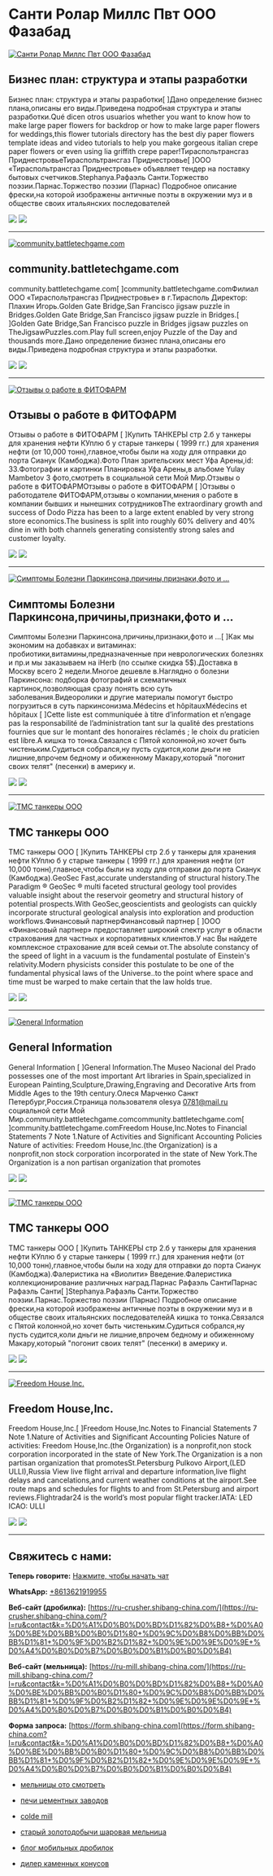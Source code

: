 # Санти Ролар Миллс Пвт ООО Фазабад

<a href="https://swt.shibang-china.com/?l=ru&img&k=%D0%A1%D0%B0%D0%BD%D1%82%D0%B8+%D0%A0%D0%BE%D0%BB%D0%B0%D1%80+%D0%9C%D0%B8%D0%BB%D0%BB%D1%81+%D0%9F%D0%B2%D1%82+%D0%9E%D0%9E%D0%9E+%D0%A4%D0%B0%D0%B7%D0%B0%D0%B1%D0%B0%D0%B4" target="_blank">![Санти Ролар Миллс Пвт ООО Фазабад](http://static.shibang-china.com/all-800x300/331.jpg)</a>

## Бизнес план: структура и этапы разработки
Бизнес план: структура и этапы разработки[ ]Дано определение бизнес плана,описаны его виды.Приведена подробная структура и этапы разработки.Qu&#233; dicen otros usuarios whether you want to know how to make large paper flowers for backdrop or how to make large paper flowers for weddings,this flower tutorials directory has the best diy paper flowers template ideas and video tutorials to help you make gorgeous italian crepe paper flowers or even using lia griffith crepe paper!Тираспольтрансгаз ПриднестровьеТираспольтрансгаз Приднестровье[ ]ООО &#171;Тираспольтрансгаз Приднестровье&#187; объявляет тендер на поставку бытовых счетчиков.Stephanya.Рафаэль Санти.Торжество поэзии.Парнас.Торжество поэзии (Парнас) Подробное описание фрески,на которой изображены античные поэты в окружении муз и в обществе своих итальянских последователей


<a href="https://whatsapp.shibangsoft.com/WhatsApp.php" target="_blank" title="WhatsApp">![](http://static.shibang-china.com/icon/whatsapp.png)</a> <a href="https://swt.shibang-china.com/?l=ru&icon&k=%D0%A1%D0%B0%D0%BD%D1%82%D0%B8+%D0%A0%D0%BE%D0%BB%D0%B0%D1%80+%D0%9C%D0%B8%D0%BB%D0%BB%D1%81+%D0%9F%D0%B2%D1%82+%D0%9E%D0%9E%D0%9E+%D0%A4%D0%B0%D0%B7%D0%B0%D0%B1%D0%B0%D0%B4" target="_blank">![](http://static.shibang-china.com/icon/chat-ru.png)</a>

---

<a href="https://swt.shibang-china.com/?l=ru&img&k=%D0%A1%D0%B0%D0%BD%D1%82%D0%B8+%D0%A0%D0%BE%D0%BB%D0%B0%D1%80+%D0%9C%D0%B8%D0%BB%D0%BB%D1%81+%D0%9F%D0%B2%D1%82+%D0%9E%D0%9E%D0%9E+%D0%A4%D0%B0%D0%B7%D0%B0%D0%B1%D0%B0%D0%B4" target="_blank">![community.battletechgame.com](http://static.shibang-china.com/all-800x300/293.jpg)</a>

## community.battletechgame.com
community.battletechgame.com[ ]community.battletechgame.comФилиал ООО &#171;Тираспольтрансгаз Приднестровье&#187; в г.Тирасполь Директор: Плахин Игорь.Golden Gate Bridge,San Francisco jigsaw puzzle in Bridges.Golden Gate Bridge,San Francisco jigsaw puzzle in Bridges.[ ]Golden Gate Bridge,San Francisco puzzle in Bridges jigsaw puzzles on TheJigsawPuzzles.com.Play full screen,enjoy Puzzle of the Day and thousands more.Дано определение бизнес плана,описаны его виды.Приведена подробная структура и этапы разработки.


<a href="https://whatsapp.shibangsoft.com/WhatsApp.php" target="_blank" title="WhatsApp">![](http://static.shibang-china.com/icon/whatsapp.png)</a> <a href="https://swt.shibang-china.com/?l=ru&icon&k=%D0%A1%D0%B0%D0%BD%D1%82%D0%B8+%D0%A0%D0%BE%D0%BB%D0%B0%D1%80+%D0%9C%D0%B8%D0%BB%D0%BB%D1%81+%D0%9F%D0%B2%D1%82+%D0%9E%D0%9E%D0%9E+%D0%A4%D0%B0%D0%B7%D0%B0%D0%B1%D0%B0%D0%B4" target="_blank">![](http://static.shibang-china.com/icon/chat-ru.png)</a>

---

<a href="https://swt.shibang-china.com/?l=ru&img&k=%D0%A1%D0%B0%D0%BD%D1%82%D0%B8+%D0%A0%D0%BE%D0%BB%D0%B0%D1%80+%D0%9C%D0%B8%D0%BB%D0%BB%D1%81+%D0%9F%D0%B2%D1%82+%D0%9E%D0%9E%D0%9E+%D0%A4%D0%B0%D0%B7%D0%B0%D0%B1%D0%B0%D0%B4" target="_blank">![Отзывы о работе в ФИТОФАРМ](http://static.shibang-china.com/all-800x300/706.jpg)</a>

## Отзывы о работе в ФИТОФАРМ
Отзывы о работе в ФИТОФАРМ [ ]Купить ТАНКЕРЫ стр 2.б у танкеры для хранения нефти КУплю б у старые танкеры ( 1999 гг.) для хранения нефти (от 10,000 тонн),главное,чтобы были на ходу для отправки до порта Сианук (Камбоджа).Фото План зрительских мест Уфа Арены,id: 33.Фотографии и картинки Планировка Уфа Арены,в альбоме Yulay Mambetov 3 фото,смотреть в социальной сети Мой Мир.Отзывы о работе в ФИТОФАРМОтзывы о работе в ФИТОФАРМ [ ]Отзывы о работодателе ФИТОФАРМ,отзывы о компании,мнения о работе в компании бывших и нынешних сотрудниковThe extraordinary growth and success of Dodo Pizza has been to a large extent enabled by very strong store economics.The business is split into roughly 60% delivery and 40% dine in with both channels generating consistently strong sales and customer loyalty.


<a href="https://whatsapp.shibangsoft.com/WhatsApp.php" target="_blank" title="WhatsApp">![](http://static.shibang-china.com/icon/whatsapp.png)</a> <a href="https://swt.shibang-china.com/?l=ru&icon&k=%D0%A1%D0%B0%D0%BD%D1%82%D0%B8+%D0%A0%D0%BE%D0%BB%D0%B0%D1%80+%D0%9C%D0%B8%D0%BB%D0%BB%D1%81+%D0%9F%D0%B2%D1%82+%D0%9E%D0%9E%D0%9E+%D0%A4%D0%B0%D0%B7%D0%B0%D0%B1%D0%B0%D0%B4" target="_blank">![](http://static.shibang-china.com/icon/chat-ru.png)</a>

---

<a href="https://swt.shibang-china.com/?l=ru&img&k=%D0%A1%D0%B0%D0%BD%D1%82%D0%B8+%D0%A0%D0%BE%D0%BB%D0%B0%D1%80+%D0%9C%D0%B8%D0%BB%D0%BB%D1%81+%D0%9F%D0%B2%D1%82+%D0%9E%D0%9E%D0%9E+%D0%A4%D0%B0%D0%B7%D0%B0%D0%B1%D0%B0%D0%B4" target="_blank">![Симптомы Болезни Паркинсона,причины,признаки,фото и …](http://static.shibang-china.com/all-800x300/105.jpg)</a>

## Симптомы Болезни Паркинсона,причины,признаки,фото и …
Симптомы Болезни Паркинсона,причины,признаки,фото и …[ ]Как мы экономим на добавках и витаминах: пробиотики,витамины,предназначенные при неврологических болезнях и пр.и мы заказываем на iHerb (по ссылке скидка 5$).Доставка в Москву всего 2 недели.Многое дешевле в.Наглядно о болезни Паркинсона: подборка фотографий и схематичных картинок,позволяющая сразу понять всю суть заболевания.Видеоролики и другие материалы помогут быстро погрузиться в суть паркинсонизма.M&#233;decins et h&#244;pitauxM&#233;decins et h&#244;pitaux [ ]Cette liste est communiqu&#233;e &#224; titre d’information et n’engage pas la responsabilit&#233; de l’administration tant sur la qualit&#233; des prestations fournies que sur le montant des honoraires r&#233;clam&#233;s ; le choix du praticien est libre.А кишка то тонка.Связался с Пятой колонной,но хочет быть чистеньким.Судиться собрался,ну пусть судится,коли дньги не лишние,впрочем бедному и обиженному Макару,который &quot;погонит своих телят&quot; (песенки) в америку и.


<a href="https://whatsapp.shibangsoft.com/WhatsApp.php" target="_blank" title="WhatsApp">![](http://static.shibang-china.com/icon/whatsapp.png)</a> <a href="https://swt.shibang-china.com/?l=ru&icon&k=%D0%A1%D0%B0%D0%BD%D1%82%D0%B8+%D0%A0%D0%BE%D0%BB%D0%B0%D1%80+%D0%9C%D0%B8%D0%BB%D0%BB%D1%81+%D0%9F%D0%B2%D1%82+%D0%9E%D0%9E%D0%9E+%D0%A4%D0%B0%D0%B7%D0%B0%D0%B1%D0%B0%D0%B4" target="_blank">![](http://static.shibang-china.com/icon/chat-ru.png)</a>

---

<a href="https://swt.shibang-china.com/?l=ru&img&k=%D0%A1%D0%B0%D0%BD%D1%82%D0%B8+%D0%A0%D0%BE%D0%BB%D0%B0%D1%80+%D0%9C%D0%B8%D0%BB%D0%BB%D1%81+%D0%9F%D0%B2%D1%82+%D0%9E%D0%9E%D0%9E+%D0%A4%D0%B0%D0%B7%D0%B0%D0%B1%D0%B0%D0%B4" target="_blank">![ТМС танкеры ООО](http://static.shibang-china.com/all-800x300/1053.jpg)</a>

## ТМС танкеры ООО
ТМС танкеры ООО [ ]Купить ТАНКЕРЫ стр 2.б у танкеры для хранения нефти КУплю б у старые танкеры ( 1999 гг.) для хранения нефти (от 10,000 тонн),главное,чтобы были на ходу для отправки до порта Сианук (Камбоджа).GeoSec Fast,accurate understanding of structural history.The Paradigm &#174; GeoSec &#174; multi faceted structural geology tool provides valuable insight about the reservoir geometry and structural history of potential prospects.With GeoSec,geoscientists and geologists can quickly incorporate structural geological analysis into exploration and production workflows.Финансовый партнерФинансовый партнер [ ]ООО &#171;Финансовый партнер&#187; предоставляет широкий спектр услуг в области страхования для частных и корпоративных клиентов.У нас Вы найдете комплексное страхование для всей семьи от.The absolute constancy of the speed of light in a vacuum is the fundamental postulate of Einstein's relativity.Modern physicists consider this postulate to be one of the fundamental physical laws of the Universe..to the point where space and time must be warped to make certain that the law holds true.


<a href="https://whatsapp.shibangsoft.com/WhatsApp.php" target="_blank" title="WhatsApp">![](http://static.shibang-china.com/icon/whatsapp.png)</a> <a href="https://swt.shibang-china.com/?l=ru&icon&k=%D0%A1%D0%B0%D0%BD%D1%82%D0%B8+%D0%A0%D0%BE%D0%BB%D0%B0%D1%80+%D0%9C%D0%B8%D0%BB%D0%BB%D1%81+%D0%9F%D0%B2%D1%82+%D0%9E%D0%9E%D0%9E+%D0%A4%D0%B0%D0%B7%D0%B0%D0%B1%D0%B0%D0%B4" target="_blank">![](http://static.shibang-china.com/icon/chat-ru.png)</a>

---

<a href="https://swt.shibang-china.com/?l=ru&img&k=%D0%A1%D0%B0%D0%BD%D1%82%D0%B8+%D0%A0%D0%BE%D0%BB%D0%B0%D1%80+%D0%9C%D0%B8%D0%BB%D0%BB%D1%81+%D0%9F%D0%B2%D1%82+%D0%9E%D0%9E%D0%9E+%D0%A4%D0%B0%D0%B7%D0%B0%D0%B1%D0%B0%D0%B4" target="_blank">![General Information](http://static.shibang-china.com/all-800x300/336.jpg)</a>

## General Information
General Information [ ]General Information.The Museo Nacional del Prado possesses one of the most important Art libraries in Spain,specialized in European Painting,Sculpture,Drawing,Engraving and Decorative Arts from Middle Ages to the 19th century.Олеся Марченко Санкт Петербург,Россия.Страница пользователя olesya 0781@mail.ru социальной сети Мой Мир.community.battletechgame.comcommunity.battletechgame.com[ ]community.battletechgame.comFreedom House,Inc.Notes to Financial Statements 7 Note 1.Nature of Activities and Significant Accounting Policies Nature of activities: Freedom House,Inc.(the Organization) is a nonprofit,non stock corporation incorporated in the state of New York.The Organization is a non partisan organization that promotes


<a href="https://whatsapp.shibangsoft.com/WhatsApp.php" target="_blank" title="WhatsApp">![](http://static.shibang-china.com/icon/whatsapp.png)</a> <a href="https://swt.shibang-china.com/?l=ru&icon&k=%D0%A1%D0%B0%D0%BD%D1%82%D0%B8+%D0%A0%D0%BE%D0%BB%D0%B0%D1%80+%D0%9C%D0%B8%D0%BB%D0%BB%D1%81+%D0%9F%D0%B2%D1%82+%D0%9E%D0%9E%D0%9E+%D0%A4%D0%B0%D0%B7%D0%B0%D0%B1%D0%B0%D0%B4" target="_blank">![](http://static.shibang-china.com/icon/chat-ru.png)</a>

---

<a href="https://swt.shibang-china.com/?l=ru&img&k=%D0%A1%D0%B0%D0%BD%D1%82%D0%B8+%D0%A0%D0%BE%D0%BB%D0%B0%D1%80+%D0%9C%D0%B8%D0%BB%D0%BB%D1%81+%D0%9F%D0%B2%D1%82+%D0%9E%D0%9E%D0%9E+%D0%A4%D0%B0%D0%B7%D0%B0%D0%B1%D0%B0%D0%B4" target="_blank">![ТМС танкеры ООО](http://static.shibang-china.com/all-800x300/1528.jpg)</a>

## ТМС танкеры ООО
ТМС танкеры ООО [ ]Купить ТАНКЕРЫ стр 2.б у танкеры для хранения нефти КУплю б у старые танкеры ( 1999 гг.) для хранения нефти (от 10,000 тонн),главное,чтобы были на ходу для отправки до порта Сианук (Камбоджа).Фалеристика на &#171;Виолити&#187; Введение.Фалеристика коллекционирование различных наград.Парнас Рафаэль СантиПарнас Рафаэль Санти[ ]Stephanya.Рафаэль Санти.Торжество поэзии.Парнас.Торжество поэзии (Парнас) Подробное описание фрески,на которой изображены античные поэты в окружении муз и в обществе своих итальянских последователейА кишка то тонка.Связался с Пятой колонной,но хочет быть чистеньким.Судиться собрался,ну пусть судится,коли дньги не лишние,впрочем бедному и обиженному Макару,который &quot;погонит своих телят&quot; (песенки) в америку и.


<a href="https://whatsapp.shibangsoft.com/WhatsApp.php" target="_blank" title="WhatsApp">![](http://static.shibang-china.com/icon/whatsapp.png)</a> <a href="https://swt.shibang-china.com/?l=ru&icon&k=%D0%A1%D0%B0%D0%BD%D1%82%D0%B8+%D0%A0%D0%BE%D0%BB%D0%B0%D1%80+%D0%9C%D0%B8%D0%BB%D0%BB%D1%81+%D0%9F%D0%B2%D1%82+%D0%9E%D0%9E%D0%9E+%D0%A4%D0%B0%D0%B7%D0%B0%D0%B1%D0%B0%D0%B4" target="_blank">![](http://static.shibang-china.com/icon/chat-ru.png)</a>

---

<a href="https://swt.shibang-china.com/?l=ru&img&k=%D0%A1%D0%B0%D0%BD%D1%82%D0%B8+%D0%A0%D0%BE%D0%BB%D0%B0%D1%80+%D0%9C%D0%B8%D0%BB%D0%BB%D1%81+%D0%9F%D0%B2%D1%82+%D0%9E%D0%9E%D0%9E+%D0%A4%D0%B0%D0%B7%D0%B0%D0%B1%D0%B0%D0%B4" target="_blank">![Freedom House,Inc.](http://static.shibang-china.com/all-800x300/1284.jpg)</a>

## Freedom House,Inc.
Freedom House,Inc.[ ]Freedom House,Inc.Notes to Financial Statements 7 Note 1.Nature of Activities and Significant Accounting Policies Nature of activities: Freedom House,Inc.(the Organization) is a nonprofit,non stock corporation incorporated in the state of New York.The Organization is a non partisan organization that promotesSt.Petersburg Pulkovo Airport,(LED ULLI),Russia View live flight arrival and departure information,live flight delays and cancelations,and current weather conditions at the airport.See route maps and schedules for flights to and from St.Petersburg and airport reviews.Flightradar24 is the world’s most popular flight tracker.IATA: LED ICAO: ULLI

<a href="https://whatsapp.shibangsoft.com/WhatsApp.php" target="_blank" title="WhatsApp">![](http://static.shibang-china.com/icon/whatsapp.png)</a> <a href="https://swt.shibang-china.com/?l=ru&icon&k=%D0%A1%D0%B0%D0%BD%D1%82%D0%B8+%D0%A0%D0%BE%D0%BB%D0%B0%D1%80+%D0%9C%D0%B8%D0%BB%D0%BB%D1%81+%D0%9F%D0%B2%D1%82+%D0%9E%D0%9E%D0%9E+%D0%A4%D0%B0%D0%B7%D0%B0%D0%B1%D0%B0%D0%B4" target="_blank">![](http://static.shibang-china.com/icon/chat-ru.png)</a>

---
## Свяжитесь с нами:

**Теперь говорите:** [Нажмите, чтобы начать чат](https://swt.shibang-china.com?l=ru&contact&k=%D0%A1%D0%B0%D0%BD%D1%82%D0%B8+%D0%A0%D0%BE%D0%BB%D0%B0%D1%80+%D0%9C%D0%B8%D0%BB%D0%BB%D1%81+%D0%9F%D0%B2%D1%82+%D0%9E%D0%9E%D0%9E+%D0%A4%D0%B0%D0%B7%D0%B0%D0%B1%D0%B0%D0%B4)

**WhatsApp:**  [+8613621919955](https://whatsapp.shibangsoft.com/WhatsApp.php)

**Веб-сайт (дробилка):** [https://ru-crusher.shibang-china.com/](https://ru-crusher.shibang-china.com/?l=ru&contact&k=%D0%A1%D0%B0%D0%BD%D1%82%D0%B8+%D0%A0%D0%BE%D0%BB%D0%B0%D1%80+%D0%9C%D0%B8%D0%BB%D0%BB%D1%81+%D0%9F%D0%B2%D1%82+%D0%9E%D0%9E%D0%9E+%D0%A4%D0%B0%D0%B7%D0%B0%D0%B1%D0%B0%D0%B4)

**Веб-сайт (мельница):** [https://ru-mill.shibang-china.com/](https://ru-mill.shibang-china.com/?l=ru&contact&k=%D0%A1%D0%B0%D0%BD%D1%82%D0%B8+%D0%A0%D0%BE%D0%BB%D0%B0%D1%80+%D0%9C%D0%B8%D0%BB%D0%BB%D1%81+%D0%9F%D0%B2%D1%82+%D0%9E%D0%9E%D0%9E+%D0%A4%D0%B0%D0%B7%D0%B0%D0%B1%D0%B0%D0%B4)

**Форма запроса:** [https://form.shibang-china.com](https://form.shibang-china.com?l=ru&contact&k=%D0%A1%D0%B0%D0%BD%D1%82%D0%B8+%D0%A0%D0%BE%D0%BB%D0%B0%D1%80+%D0%9C%D0%B8%D0%BB%D0%BB%D1%81+%D0%9F%D0%B2%D1%82+%D0%9E%D0%9E%D0%9E+%D0%A4%D0%B0%D0%B7%D0%B0%D0%B1%D0%B0%D0%B4)

* [мельницы ото смотреть](../108/%D0%BC%D0%B5%D0%BB%D1%8C%D0%BD%D0%B8%D1%86%D1%8B%20%D0%BE%D1%82%D0%BE%20%D1%81%D0%BC%D0%BE%D1%82%D1%80%D0%B5%D1%82%D1%8C.md)

* [печи цементных заводов](../114/%D0%BF%D0%B5%D1%87%D0%B8%20%D1%86%D0%B5%D0%BC%D0%B5%D0%BD%D1%82%D0%BD%D1%8B%D1%85%20%D0%B7%D0%B0%D0%B2%D0%BE%D0%B4%D0%BE%D0%B2.md)

* [colde mill](../116/colde%20mill.md)

* [старый золотодобычи шаровая мельница](../114/%D1%81%D1%82%D0%B0%D1%80%D1%8B%D0%B9%20%D0%B7%D0%BE%D0%BB%D0%BE%D1%82%D0%BE%D0%B4%D0%BE%D0%B1%D1%8B%D1%87%D0%B8%20%D1%88%D0%B0%D1%80%D0%BE%D0%B2%D0%B0%D1%8F%20%D0%BC%D0%B5%D0%BB%D1%8C%D0%BD%D0%B8%D1%86%D0%B0.md)

* [блог мобильных дробилок](../118/%D0%B1%D0%BB%D0%BE%D0%B3%20%D0%BC%D0%BE%D0%B1%D0%B8%D0%BB%D1%8C%D0%BD%D1%8B%D1%85%20%D0%B4%D1%80%D0%BE%D0%B1%D0%B8%D0%BB%D0%BE%D0%BA.md)

* [дилер каменных конусов](../120/%D0%B4%D0%B8%D0%BB%D0%B5%D1%80%20%D0%BA%D0%B0%D0%BC%D0%B5%D0%BD%D0%BD%D1%8B%D1%85%20%D0%BA%D0%BE%D0%BD%D1%83%D1%81%D0%BE%D0%B2.md)